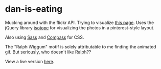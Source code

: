 dan-is-eating
=============

Mucking around with the flickr API.  Trying to visualize [this page](https://secure.flickr.com/photos/daniseating/).  Uses the jQuery library [isotope](https://github.com/desandro/isotope) for visualizing the photos in a pinterest-style layout.

Also using [Sass](http://sass-lang.com/) and [Compass](http://compass-style.org/) for CSS.

The "Ralph Wiggum" motif is solely attributable to me finding the animated gif. But seriously, who doesn't like Ralph??

View a live version [here](http://www.danielna.com/daniseating/).